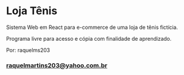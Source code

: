 # Loja Tênis

Sistema Web em React para e-commerce de uma loja de tênis fictícia.

Programa livre para acesso e cópia com finalidade de aprendizado. 

Por: raquelms203 
### raquelmartins203@yahoo.com.br ###
